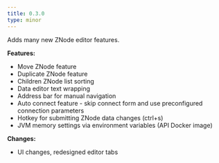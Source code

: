 ```yaml
---
title: 0.3.0
type: minor
---
```


Adds many new ZNode editor features.


**Features:**

* Move ZNode feature
* Duplicate ZNode feature
* Children ZNode list sorting
* Data editor text wrapping
* Address bar for manual navigation
* Auto connect feature - skip connect form and use preconfigured connection parameters
* Hotkey for submitting ZNode data changes (ctrl+s)
* JVM memory settings via environment variables (API Docker image)

**Changes:**

* UI changes, redesigned editor tabs
